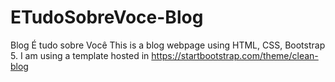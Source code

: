 # ETudoSobreVoce-Blog
Blog É tudo sobre Você
This is a blog webpage using HTML, CSS, Bootstrap 5. I am using a template hosted in https://startbootstrap.com/theme/clean-blog
